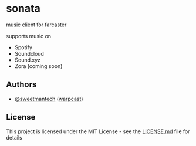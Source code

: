 # sonata

music client for farcaster

supports music on

- Spotify
- Soundcloud
- Sound.xyz
- Zora (coming soon)

## Authors

- [@sweetmantech](https://github.com/sweetmantech) ([warpcast](https://warpcast.com/sweetman-eth))

## License

This project is licensed under the MIT License - see the [LICENSE.md](LICENSE.md) file for details
